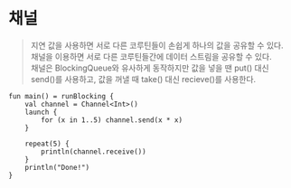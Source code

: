 # 채널
> 지연 값을 사용하면 서로 다른 코루틴들이 손쉽게 하나의 값을 공유할 수 있다.  
채널을 이용하면 서로 다른 코루틴들간에 데이터 스트림을 공유할 수 있다.  
채널은 BlockingQueue와 유사하게 동작하지만 값을 넣을 땐 put() 대신 send()를 사용하고, 값을 꺼낼 때 take() 대신 recieve()를 사용한다.

```
fun main() = runBlocking {
    val channel = Channel<Int>()
    launch {
        for (x in 1..5) channel.send(x * x)
    }

    repeat(5) {
        println(channel.receive())
    }
    println("Done!")
}
```

